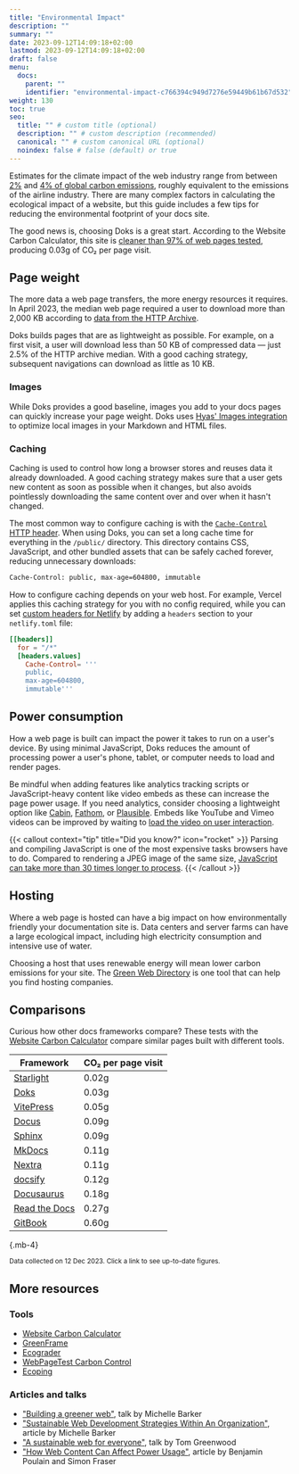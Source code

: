 ```yaml
---
title: "Environmental Impact"
description: ""
summary: ""
date: 2023-09-12T14:09:18+02:00
lastmod: 2023-09-12T14:09:18+02:00
draft: false
menu:
  docs:
    parent: ""
    identifier: "environmental-impact-c766394c949d7276e59449b61b67d532"
weight: 130
toc: true
seo:
  title: "" # custom title (optional)
  description: "" # custom description (recommended)
  canonical: "" # custom canonical URL (optional)
  noindex: false # false (default) or true
---
```


Estimates for the climate impact of the web industry range from between [2%](https://www.sciencefocus.com/science/what-is-the-carbon-footprint-of-the-internet/) and [4% of global carbon emissions](https://www.bbc.com/future/article/20200305-why-your-internet-habits-are-not-as-clean-as-you-think), roughly equivalent to the emissions of the airline industry. There are many complex factors in calculating the ecological impact of a website, but this guide includes a few tips for reducing the environmental footprint of your docs site.

The good news is, choosing Doks is a great start. According to the Website Carbon Calculator, this site is [cleaner than 97% of web pages tested](https://www.websitecarbon.com/website/images-gethyas-com-docs-start-here-getting-started/), producing 0.03g of CO₂ per page visit.

## Page weight

The more data a web page transfers, the more energy resources it requires. In April 2023, the median web page required a user to download more than 2,000 KB according to [data from the HTTP Archive](https://httparchive.org/reports/state-of-the-web).

Doks builds pages that are as lightweight as possible. For example, on a first visit, a user will download less than 50 KB of compressed data — just 2.5% of the HTTP archive median. With a good caching strategy, subsequent navigations can download as little as 10 KB.

### Images

While Doks provides a good baseline, images you add to your docs pages can quickly increase your page weight. Doks uses [Hyas' Images integration](https://images.gethyas.com/) to optimize local images in your Markdown and HTML files.

### Caching

Caching is used to control how long a browser stores and reuses data it already downloaded. A good caching strategy makes sure that a user gets new content as soon as possible when it changes, but also avoids pointlessly downloading the same content over and over when it hasn't changed.

The most common way to configure caching is with the [`Cache-Control` HTTP header](https://csswizardry.com/2019/03/cache-control-for-civilians/). When using Doks, you can set a long cache time for everything in the `/public/` directory. This directory contains CSS, JavaScript, and other bundled assets that can be safely cached forever, reducing unnecessary downloads:

```bash
Cache-Control: public, max-age=604800, immutable
```

How to configure caching depends on your web host. For example, Vercel applies this caching strategy for you with no config required, while you can set [custom headers for Netlify](https://docs.netlify.com/routing/headers/) by adding a `headers` section to your `netlify.toml` file:

```toml {title="netlify.toml"}
[[headers]]
  for = "/*"
  [headers.values]
    Cache-Control= '''
    public,
    max-age=604800,
    immutable'''
```

## Power consumption

How a web page is built can impact the power it takes to run on a user's device. By using minimal JavaScript, Doks reduces the amount of processing power a user's phone, tablet, or computer needs to load and render pages.

Be mindful when adding features like analytics tracking scripts or JavaScript-heavy content like video embeds as these can increase the page power usage. If you need analytics, consider choosing a lightweight option like [Cabin](https://withcabin.com/), [Fathom](https://usefathom.com/), or [Plausible](https://plausible.io/). Embeds like YouTube and Vimeo videos can be improved by waiting to [load the video on user interaction](https://web.dev/iframe-lazy-loading/).

{{< callout context="tip" title="Did you know?" icon="rocket" >}}
Parsing and compiling JavaScript is one of the most expensive tasks browsers have to do. Compared to rendering a JPEG image of the same size, [JavaScript can take more than 30 times longer to process](https://medium.com/dev-channel/the-cost-of-javascript-84009f51e99e).
{{< /callout >}}

## Hosting

Where a web page is hosted can have a big impact on how environmentally friendly your documentation site is. Data centers and server farms can have a large ecological impact, including high electricity consumption and intensive use of water.

Choosing a host that uses renewable energy will mean lower carbon emissions for your site. The [Green Web Directory](https://www.thegreenwebfoundation.org/directory/) is one tool that can help you find hosting companies.

## Comparisons

Curious how other docs frameworks compare?
These tests with the [Website Carbon Calculator][wcc] compare similar pages built with different tools.

| Framework                   | CO₂ per page visit |
| --------------------------- | ------------------ |
| [Starlight][sl-carbon]      | 0.02g              |
| [Doks][dk-carbon]           | 0.03g              |
| [VitePress][vp-carbon]      | 0.05g              |
| [Docus][dc-carbon]          | 0.09g              |
| [Sphinx][sx-carbon]         | 0.09g              |
| [MkDocs][mk-carbon]         | 0.11g              |
| [Nextra][nx-carbon]         | 0.11g              |
| [docsify][dy-carbon]        | 0.12g              |
| [Docusaurus][ds-carbon]     | 0.18g              |
| [Read the Docs][rtd-carbon] | 0.27g              |
| [GitBook][gb-carbon]        | 0.60g              |
{.mb-4}

<small>Data collected on 12 Dec 2023. Click a link to see up-to-date figures.</small>

[sl-carbon]: https://www.websitecarbon.com/website/starlight-astro-build-getting-started/
[dk-carbon]: https://www.websitecarbon.com/website/images-gethyas-com-docs-start-here-getting-started/
[vp-carbon]: https://www.websitecarbon.com/website/vitepress-dev-guide-what-is-vitepress/
[dc-carbon]: https://www.websitecarbon.com/website/docus-dev-introduction-getting-started/
[sx-carbon]: https://www.websitecarbon.com/website/sphinx-doc-org-en-master-usage-quickstart-html/
[mk-carbon]: https://www.websitecarbon.com/website/mkdocs-org-getting-started/
[nx-carbon]: https://www.websitecarbon.com/website/nextra-site-docs-docs-theme-start/
[dy-carbon]: https://www.websitecarbon.com/website/docsify-js-org/
[ds-carbon]: https://www.websitecarbon.com/website/docusaurus-io-docs/
[rtd-carbon]: https://www.websitecarbon.com/website/docs-readthedocs-io-en-stable-index-html/
[gb-carbon]: https://www.websitecarbon.com/website/docs-gitbook-com/

## More resources

### Tools

- [Website Carbon Calculator][wcc]
- [GreenFrame](https://greenframe.io/)
- [Ecograder](https://ecograder.com/)
- [WebPageTest Carbon Control](https://www.webpagetest.org/carbon-control/)
- [Ecoping](https://ecoping.earth/)

### Articles and talks

- ["Building a greener web"](https://youtu.be/EfPoOt7T5lg), talk by Michelle Barker
- ["Sustainable Web Development Strategies Within An Organization"](https://www.smashingmagazine.com/2022/10/sustainable-web-development-strategies-organization/), article by Michelle Barker
- ["A sustainable web for everyone"](https://2021.stateofthebrowser.com/speakers/tom-greenwood/), talk by Tom Greenwood
- ["How Web Content Can Affect Power Usage"](https://webkit.org/blog/8970/how-web-content-can-affect-power-usage/), article by Benjamin Poulain and Simon Fraser

[wcc]: https://www.websitecarbon.com/
